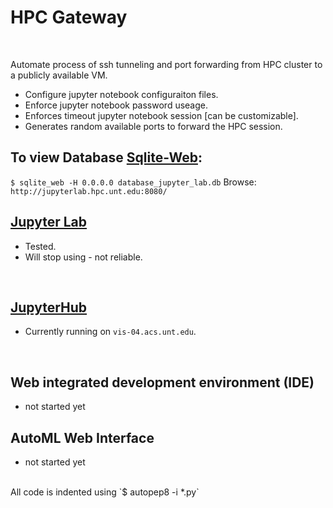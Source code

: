 # HPC Gateway

</br>

Automate process of ssh tunneling and port forwarding from HPC cluster to a publicly available VM.

* Configure jupyter notebook configuraiton files.
* Enforce jupyter notebook password useage.
* Enforces timeout jupyter notebook session [can be customizable].
* Generates random available ports to forward the HPC session.

## To view Database [Sqlite-Web](https://github.com/coleifer/sqlite-web):

`$ sqlite_web -H 0.0.0.0 database_jupyter_lab.db`
Browse:
`http://jupyterlab.hpc.unt.edu:8080/`

## [Jupyter Lab](https://github.com/gmihaila/hpc_gateway/tree/master/jupyter_lab)
* Tested.
* Will stop using - not reliable.

</br>

## [JupyterHub](https://github.com/gmihaila/hpc_gateway/tree/master/jupyterhub)
* Currently running on `vis-04.acs.unt.edu`.

</br>


## Web integrated development environment (IDE)
* not started yet

## AutoML Web Interface
* not started yet

</br>
All code is indented using 
`$ autopep8 -i *.py`
